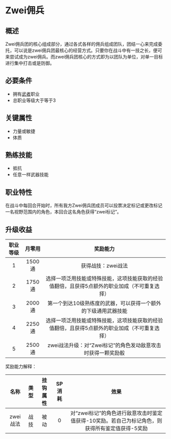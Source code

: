 # Zwei佣兵

## 概述

Zwei佣兵团的核心组成部分，通过各式各样的佣兵组成团队，团结一心来完成委托，可以说是zwei佣兵团最核心的经营方式。只要你在战斗中有一技之长，便可来尝试成为zwei佣兵。而zwei佣兵团核心的方式即为以团队为单位，对单一目标进行集中打击或是防御。

## 必要条件

* 拥有<a href="../../../basicJob/Warrior" target="_blank">武者</a>职业
* 总职业等级大于等于3

## 关键属性

* 力量或敏捷
* 体质

## 熟练技能

* 抵抗
* 任意一样武器技能

## 职业特性

在战斗中每回合开始时，所有我方Zwei佣兵团成员可以投票决定标记或更改标记一名视野范围内的角色，本回合这名角色获得“zwei标记”。

## 升级收益

职业等级|月零用|奖励能力
:--:|:--:|:--:
1|1500通|获得战技：zwei战法
2|1750通|选择一项泛用技能或特殊技能，这项技能获取的经验值翻倍，且获得5点额外的职业加成（不可重复选择）
3|2000通|第一个到达10级熟练度的武器，可以获得一个额外的下级通用武器技能
4|2250通|选择一项泛用技能或特殊技能，这项技能获取的经验值翻倍，且获得5点额外的职业加成（不可重复选择）
5|2500通|zwei战法升级：对“Zwei标记”的角色发动敌意攻击时获得一颗奖励骰

奖励能力解释：

名称|类型|挂钩属性|SP消耗|效果
:--:|:--:|:--:|:--:|:--:
zwei战法|战技|被动|0|对“zwei标记”的角色进行敌意攻击时鉴定值获得-10奖励。若自己为标记角色，则获得所有鉴定值获得-5奖励
